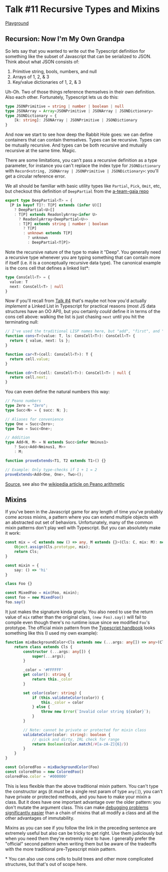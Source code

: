 # Talk #11 Recursive Types and Mixins

[Playground](https://www.typescriptlang.org/play/?#code/C4TwDgpgBAUgygeQHIAUBOBLAth4GBu0AvFAM7CYB2A5lAD5SUCuWARhGvVKwPY8A2EAIaUuzfvwBQoSLERIAgmjRCQUEkpUgAPPGTpsuAtAZ7Fy1VzMARDAGM8PSkLQgAfNPDQb9x89fqUADeklBhUADaANYAXGQUGDQAunFmmpam8gY4eIRW8rYOGE4uIJIAvpKesgDCTqQ1EBLaACpugSFh+EL8TBBxLaGMEAAewHF1lA1N-K3tDOJSlZIAZkyURU5QdvVzABTdvf1QLQA0UPykE-WNzW0AlNdTt7NtwUNoEMBMaKJBUIc+udKKNxhdSFBygBuCpVNYbPzbFz7OwzJ7TO5uR4nd5hT7fX7bGYAOkBEBhy3hm1EdgAJmgUWioJMMa8seiXnMxEwJLioPifjSSSCxhSqjspsAoDgRoFtDUoKCIJRaRCQQB3KB7e7qdoiEDnACyirGytVwXKbj2NUuE3OMrihuxGq1xLdLmoV2Z9QoTAcPDQKBcQiwXw4pHlWN1UAAkpKRKiWl5I1AAGRQY1EdqdcIIVgAKwgDmJQlIpAw1Eo1suxLAaB4wAbXntGBG9xh4X5X0FzMuYskEvI0tbiQ6QzCpFUcW10YA5AALDCz2ED-iliEAMT4FvFPozrYgtK3PECMr2x5bI0S7YHe5W25ILsNB6PfG1qz4xMnIHfUL2LuPe4v1Ud9VnWalhxGAAhIQ7Ciah63WWk6n4AN5UuE1gDNNUIE1PY3RLNBPTifUIiSHUsygfUrRtL1aJ1HM8W7Qk7DXMtMOw3sIUYztth9NA-UbTh8PdIivVI8i+V43jSCYSA0BEwjPRvaSwmWVSoAAfR2VDOBIWcAGIN2Mkzlw06gvj43TtTicgqFoHiNIFQlgEXUhiW0gQA3HXj1NU0hLJ0gM9iCtBbISGgGJ8jSMBWLVXIwdzDgwWkhCwlDgtC+4oo0jSEvczzdMCULotU8pFUuaBHNysJXPrTUXQAUWUYKAAM42S2krIDeJ7KgAASIJQvKVqVJqyFSrUqoNIAehmqAkAbY47BESgG24aA6wINLoB6uslocQ8oHvTgZVHVj10mgEehSnaMoU0Lwvs7FeAEYQ-iuzs5qgABHJh7CiKiVSgWkMDQUBzhjAAlAAZbZ5yLQGTv5EQLM+8JnNEKC+EEEQQq8tBiSwNK7HnPYZoMiIhAAWgALwUamAC0kiCAA2coZuyq7Kk7SplkHKV7sPY9T1bGC4IQngkPu88+HuW9JW6z5XxPR9cO9XThbfeXQq1nhiVCwJDIABlNs3l0kIA)

## Recursion: Now I'm My Own Grandpa

So lets say that you wanted to write out the Typescript definition for something like the subset of Javascript that can be serialized to JSON. Think about what JSON consists of:

1. Primitive string, bools, numbers, and null
2. Arrays of 1, 2, & 3
3. Key/value dictionaries of 1, 2, & 3

Uh-Oh. Two of those things reference themselves in their own definition. Also each other. Fortunately, Typescript lets us do this:

```typescript
type JSONPrimitive = string | number | boolean | null
type JSONArray = Array<JSONPrimitive | JSONArray | JSONDictionary>
type JSONDictionary = {
    [k: string]: JSONArray | JSONPrimitive | JSONDictionary
}
```

And now we start to see how deep the Rabbit Hole goes: we can define containers that can contain themselves. Types can be recursive. Types can be mutually recursive. And types can be both recursive and mutually recursive at the same time. Magic. 

There are some limitations, you can't pass a recursive definition as a type parameter, for instance you can't replace the index type for `JSONDictionary` with `Record<string, JSONArray | JSONPrimitive | JSONDictionary>`: you'll get a circular reference error.

We all should be familiar with basic utility types like `Partial`, `Pick`, `Omit`, etc, but checkout this definition of `DeepPartial` from the [a-team-gaia repo](https://github.com/krogertechnology/a-team-gaia/blob/25e6472e72eba35aacaee57568b3dc40ab9ee798/packages/%40a-team/models/utils/src/module/data-manipulation/types.ts#L69)

```typescript
export type DeepPartial<T> = {
  [P in keyof T]?: T[P] extends (infer U)[]
    ? DeepPartial<U>[]
    : T[P] extends ReadonlyArray<infer U>
      ? ReadonlyArray<DeepPartial<U>>
      : T[P] extends string | number | boolean
        ? T[P]
        : unknown extends T[P]
          ? unknown
          : DeepPartial<T[P]>
```

Note the recursive nature of the type to make it "Deep". You generally need a recursive type whenever you are typing
something that can contain more if itself (i.e. it is a conceptually recursive data type). The canonical example is the
cons cell that defines a linked list\*:

```typescript
type ConsCell<T> = {
  value: T
  next: ConsCell<T> | null
}
```

Now if you'll recall from [Talk \#4](https://github.com/jared-smith-kr/Typescript-Lightning-Talks/tree/main/talks/generics) that's maybe not how you'd actually *implement* a Linked List in Typescript for practical reasons (most JS data structures have an OO API), but you certainly *could* define it in terms of the cons cell above: walking the list is just chasing `next` until you hit the terminating null:

```typescript
// I've used the traditional LISP names here, but "add", "first", and "rest" worb too
function cons<T>(value: T, ls: ConsCell<T>): ConsCell<T> {
  return { value, next: ls };
}

function car<T>(cell: ConsCell<T>): T {
  return cell.value;
}

function cdr<T>(cell: ConsCell<T>): ConsCell<T> | null {
  return cell.next;
}
```

You can even define the natural numbers this way:

```typescript
// Peano numbers
type Zero = "Zero";
type Succ<N> = { succ: N; };

// Aliases for convenience
type One = Succ<Zero>;
type Two = Succ<One>;

// Addition
type Add<N, M> = N extends Succ<infer Nminus1>
    ? Succ<Add<Nminus1, M>>
    : M;

function proveExtends<T1, T2 extends T1>() {}

// Example: Only type-checks if 1 + 1 = 2
proveExtends<Add<One, One>, Two>();
```

[Source](https://github.com/fwcd/tylude), see also the [wikipedia article on Peano arithmetic](https://en.wikipedia.org/wiki/Peano_axioms)

## Mixins

If you've been in the Javascript game for any length of time you've probably come across mixins, a pattern where you can extend multiple objects with an abstracted out set of behaviors. Unfortunately, many of the common mixin patterns don't play well with Typescript. But you can absolutely make it work:

```typescript
const mix = <C extends new () => any, M extends {}>(Cls: C, mix: M): new (...args: ConstructorParameters<C>) => InstanceType<C> & M => {
    Object.assign(Cls.prototype, mix);
    return Cls;
}

const mixin = {
    say: () => 'hi'
}

class Foo {}

const MixedFoo = mix(Foo, mixin);
const foo = new MixedFoo()
foo.say()
```

It just makes the signature kinda gnarly. You also need to use the return value of `mix` rather than the original class, `(new Foo).say()` will fail to compile even though there's no runtime issue since we modified `Foo`'s prototype. The official mixin pattern from the [Typescript handbook](https://www.typescriptlang.org/docs/handbook/mixins.html) looks something like this (I used my own example):

```typescript
function mixBackgroundColor<Cls extends new (...args: any[]) => any>(Cls: Cls) {
    return class extends Cls {
        constructor (...args: any[]) {
            super(...args);
        }

        _color = '#FFFFFF'
        get color(): string {
            return this._color
        }

        set color(color: string) {
            if (this.validateColor(color)) {
                this._color = color
            } else {
                throw new Error(`Invalid color string ${color}`);
            }
        }

        // Note: cannot be private or protected for mixin class
        validateColor(color: string): boolean {
            // quick and dirty, IRL check for range
            return Boolean(color.match(/#[a-zA-Z]{6}/))
        }
    }
}

const ColoredFoo = mixBackgroundColor(Foo)
const coloredFoo = new ColoredFoo()
coloredFoo.color = '#000000'
```

This is less flexible than the above traditional mixin pattern. You can't type the constructor args (it *must* be a single rest param of type `any[]`), you can't have private or protected methods, and you have to make your mixin a class. But it does have one important advantage over the older pattern: you don't mutate the argument class. This can make [debugging problems significantly easier](https://legacy.reactjs.org/blog/2016/07/13/mixins-considered-harmful.html) than a chain of mixins that all modify a class and all the other advantages of immutability.

Mixins as you can see if you follow the link in the preceding sentence are extremely useful but also can be tricky to get right. Use them judiciously but when you need them they're extremly nice to have. I generally prefer the "official" second pattern when writing them but be aware of the tradeoffs with the more traditional pre-Typescript mixin pattern.

\* You can also use cons cells to build trees and other more complicated structures, but that's out of scope here.
